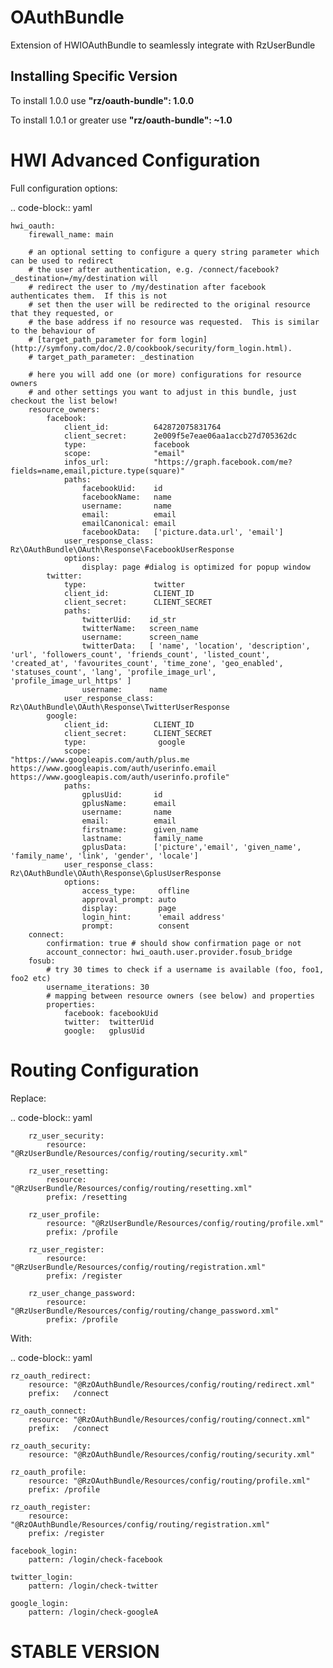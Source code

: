 OAuthBundle
===========

Extension of HWIOAuthBundle to seamlessly integrate with RzUserBundle


Installing Specific Version
---------------------------

To install 1.0.0 use **"rz/oauth-bundle": 1.0.0** 

To install 1.0.1 or greater use **"rz/oauth-bundle": ~1.0** 

HWI Advanced Configuration
==========================

Full configuration options:

.. code-block:: yaml

    hwi_oauth:
        firewall_name: main
    
        # an optional setting to configure a query string parameter which can be used to redirect
        # the user after authentication, e.g. /connect/facebook?_destination=/my/destination will
        # redirect the user to /my/destination after facebook authenticates them.  If this is not
        # set then the user will be redirected to the original resource that they requested, or
        # the base address if no resource was requested.  This is similar to the behaviour of
        # [target_path_parameter for form login](http://symfony.com/doc/2.0/cookbook/security/form_login.html).
        # target_path_parameter: _destination
    
        # here you will add one (or more) configurations for resource owners
        # and other settings you want to adjust in this bundle, just checkout the list below!
        resource_owners:
            facebook:
                client_id:          642872075831764
                client_secret:      2e009f5e7eae06aa1accb27d705362dc
                type:               facebook
                scope:              "email"
                infos_url:          "https://graph.facebook.com/me?fields=name,email,picture.type(square)"
                paths:
                    facebookUid:    id
                    facebookName:   name
                    username:       name
                    email:          email
                    emailCanonical: email
                    facebookData:   ['picture.data.url', 'email']
                user_response_class: Rz\OAuthBundle\OAuth\Response\FacebookUserResponse
                options:
                    display: page #dialog is optimized for popup window
            twitter:
                type:               twitter
                client_id:          CLIENT_ID
                client_secret:      CLIENT_SECRET
                paths:
                    twitterUid:    id_str
                    twitterName:   screen_name
                    username:      screen_name
                    twitterData:   [ 'name', 'location', 'description', 'url', 'followers_count', 'friends_count', 'listed_count', 'created_at', 'favourites_count', 'time_zone', 'geo_enabled', 'statuses_count', 'lang', 'profile_image_url', 'profile_image_url_https' ]
                    username:      name
                user_response_class: Rz\OAuthBundle\OAuth\Response\TwitterUserResponse
            google:
                client_id:          CLIENT_ID
                client_secret:      CLIENT_SECRET
                type:                google
                scope:               "https://www.googleapis.com/auth/plus.me https://www.googleapis.com/auth/userinfo.email https://www.googleapis.com/auth/userinfo.profile"
                paths:
                    gplusUid:       id
                    gplusName:      email
                    username:       name
                    email:          email
                    firstname:      given_name
                    lastname:       family_name
                    gplusData:      ['picture','email', 'given_name', 'family_name', 'link', 'gender', 'locale']
                user_response_class: Rz\OAuthBundle\OAuth\Response\GplusUserResponse
                options:
                    access_type:     offline
                    approval_prompt: auto
                    display:         page
                    login_hint:      'email address'
                    prompt:          consent
        connect:
            confirmation: true # should show confirmation page or not
            account_connector: hwi_oauth.user.provider.fosub_bridge
        fosub:
            # try 30 times to check if a username is available (foo, foo1, foo2 etc)
            username_iterations: 30
            # mapping between resource owners (see below) and properties
            properties:
                facebook: facebookUid
                twitter:  twitterUid
                google:   gplusUid



Routing Configuration
======================

Replace:

.. code-block:: yaml

        rz_user_security:
            resource: "@RzUserBundle/Resources/config/routing/security.xml"
    
        rz_user_resetting:
            resource: "@RzUserBundle/Resources/config/routing/resetting.xml"
            prefix: /resetting
    
        rz_user_profile:
            resource: "@RzUserBundle/Resources/config/routing/profile.xml"
            prefix: /profile
    
        rz_user_register:
            resource: "@RzUserBundle/Resources/config/routing/registration.xml"
            prefix: /register
    
        rz_user_change_password:
            resource: "@RzUserBundle/Resources/config/routing/change_password.xml"
            prefix: /profile

With:

.. code-block:: yaml

    rz_oauth_redirect:
        resource: "@RzOAuthBundle/Resources/config/routing/redirect.xml"
        prefix:   /connect
    
    rz_oauth_connect:
        resource: "@RzOAuthBundle/Resources/config/routing/connect.xml"
        prefix:   /connect
    
    rz_oauth_security:
        resource: "@RzOAuthBundle/Resources/config/routing/security.xml"
    
    rz_oauth_profile:
        resource: "@RzOAuthBundle/Resources/config/routing/profile.xml"
        prefix: /profile
    
    rz_oauth_register:
        resource: "@RzOAuthBundle/Resources/config/routing/registration.xml"
        prefix: /register
    
    facebook_login:
        pattern: /login/check-facebook
    
    twitter_login:
        pattern: /login/check-twitter
    
    google_login:
        pattern: /login/check-googleA


**STABLE VERSION**
==================